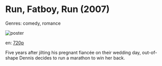 # Run, Fatboy, Run (2007)

Genres: comedy, romance

![poster](http://image.tmdb.org/t/p/w500/s6ehbUfScpU0408ahsxCzlUwAzG.jpg)

en:
  [720p](magnet:?xt=urn:btih:1057C971A640DF557276AD583BA90BAEA7A1B5B9&tr=udp://glotorrents.pw:6969/announce&tr=udp://tracker.opentrackr.org:1337/announce&tr=udp://torrent.gresille.org:80/announce&tr=udp://tracker.openbittorrent.com:80&tr=udp://tracker.coppersurfer.tk:6969&tr=udp://tracker.leechers-paradise.org:6969&tr=udp://p4p.arenabg.ch:1337&tr=udp://tracker.internetwarriors.net:1337)
  


Five years after jilting his pregnant fiancée on their wedding day, out-of-shape Dennis decides to run a marathon to win her back.
